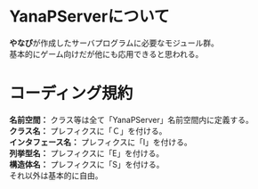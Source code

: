 # YanaPServerについて
**やなぴ**が作成したサーバプログラムに必要なモジュール群。  
基本的にゲーム向けだが他にも応用できると思われる。  

# コーディング規約
**名前空間：** クラス等は全て「YanaPServer」名前空間内に定義する。  
**クラス名：** プレフィクスに「Ｃ」を付ける。  
**インタフェース名：** プレフィクスに「I」を付ける。  
**列挙型名：** プレフィクスに「E」を付ける。  
**構造体名：** プレフィクスに「S」を付ける。  
それ以外は基本的に自由。
